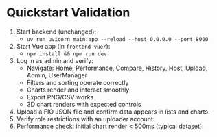# Quickstart Validation

1. Start backend (unchanged):
   - `uv run uvicorn main:app --reload --host 0.0.0.0 --port 8000`
2. Start Vue app (in `frontend-vue/`):
   - `npm install && npm run dev`
3. Log in as admin and verify:
   - Navigate: Home, Performance, Compare, History, Host, Upload, Admin, UserManager
   - Filters and sorting operate correctly
   - Charts render and interact smoothly
   - Export PNG/CSV works
   - 3D chart renders with expected controls
4. Upload a FIO JSON file and confirm data appears in lists and charts.
5. Verify role restrictions with an uploader account.
6. Performance check: initial chart render < 500ms (typical dataset).
